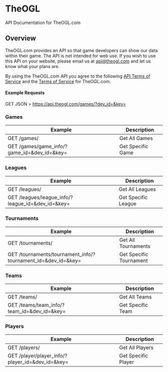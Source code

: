 # TheOGL
API Documentation for TheOGL.com

## Overview

TheOGL.com provides an API so that game developers can show our data within their game. The API is not intended for web use. If you wish to use this API on your website, please email us at api@theogl.com and let us know what your plans are.

By using the TheOGL.com API you agree to the following [API Terms of Service](http://www.theogl.com/p/api-terms-of-service) and the [Terms of Service](http://www.theogl.com/p/terms-of-service) for TheOGL.com.

#### Example Requests

GET JSON > https://api.theogl.com/games/?dev_id=&key=

### Games

| Example | Description |
| ---- | --------------- |
| GET /games/ | Get All Games |
| GET /games/game_info/?game_id=&dev_id=&key= | Get Specific Game |

### Leagues

| Example | Description |
| ---- | --------------- |
| GET /leagues/ | Get All Leagues |
| GET /leagues/league_info/?league_id=&dev_id=&key= | Get Specific League |

### Tournaments

| Example | Description |
| ---- | --------------- |
| GET /tournaments/ | Get All Tournaments |
| GET /tournaments/tournament_info/?tournament_id=&dev_id=&key= | Get Specific Tournament |

### Teams

| Example | Description |
| ---- | --------------- |
| GET /teams/ | Get All Teams |
| GET /teams/team_info/?team_id=&dev_id=&key= | Get Specific Team |

### Players

| Example | Description |
| ---- | --------------- |
| GET /players/ | Get All Players |
| GET /player/player_info/?player_id=&dev_id=&key= | Get Specific Player |
